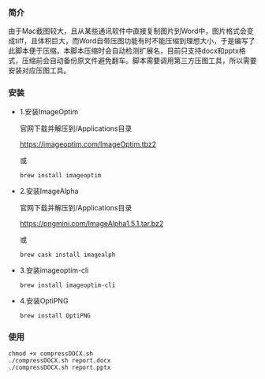 ### 简介

由于Mac截图较大，且从某些通讯软件中直接复制图片到Word中，图片格式会变成tiff，且体积巨大，而Word自带压图功能有时不能压缩到理想大小，于是编写了此脚本便于压缩。本脚本压缩时会自动检测扩展名，目前只支持docx和pptx格式，压缩前会自动备份原文件避免翻车。脚本需要调用第三方压图工具，所以需要安装对应压图工具。

### 安装

* 1.安装ImageOptim

  官网下载并解压到/Applications目录

  https://imageoptim.com/ImageOptim.tbz2

  或

  ```shell
  brew install imageoptim
  ```

* 2.安装ImageAlpha

  官网下载并解压到/Applications目录

  https://pngmini.com/ImageAlpha1.5.1.tar.bz2

  或

  ```shell
  brew cask install imagealph
  ```

* 3.安装imageoptim-cli

  ```shell
  brew install imageoptim-cli
  ```

* 4.安装OptiPNG

  ```shell
  brew install OptiPNG
  ```

### 使用

```shell
chmod +x compressDOCX.sh
./compressDOCX.sh report.docx
./compressDOCX.sh report.pptx
```

